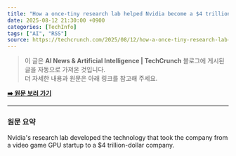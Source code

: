 ```yaml
---
title: "How a once-tiny research lab helped Nvidia become a $4 trillion-dollar company"
date: 2025-08-12 21:30:00 +0900
categories: [TechInfo]
tags: ["AI", "RSS"]
source: https://techcrunch.com/2025/08/12/how-a-once-tiny-research-lab-helped-nvidia-become-a-4-trillion-dollar-company/
---
```


> 이 글은 **AI News & Artificial Intelligence | TechCrunch** 블로그에 게시된 글을 자동으로 가져온 것입니다. <br>
> 더 자세한 내용과 원문은 아래 링크를 참고해 주세요.

**[➡️ 원문 보러 가기](https://techcrunch.com/2025/08/12/how-a-once-tiny-research-lab-helped-nvidia-become-a-4-trillion-dollar-company/)**

---

### 원문 요약

Nvidia's research lab developed the technology that took the company from a video game GPU startup to a $4 trillion-dollar company.
        